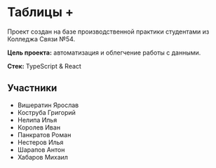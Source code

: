 # Таблицы +

Проект создан на базе производственной практики студентами из Колледжа Связи №54.

**Цель проекта:** автоматизация и облегчение работы с данными.

**Стек:** TypeScript & React

## Участники

- Вишератин Ярослав
- Коструба Григорий
- Нелипа Илья
- Королев Иван
- Панкратов Роман
- Нестеров Илья
- Шарапов Антон
- Хабаров Михаил
